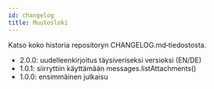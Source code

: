 ```yaml
---
id: changelog
title: Muutosloki
---
```


Katso koko historia repositoryn CHANGELOG.md‑tiedostosta.

- 2.0.0: uudelleenkirjoitus täysiveriseksi versioksi (EN/DE)
- 1.0.1: siirryttiin käyttämään messages.listAttachments()
- 1.0.0: ensimmäinen julkaisu
